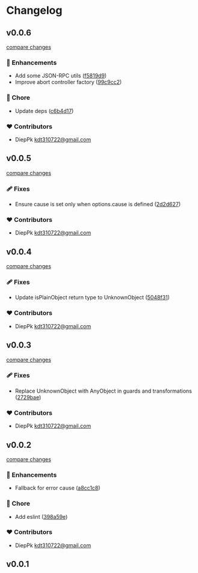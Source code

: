 # Changelog


## v0.0.6

[compare changes](https://github.com/kdt-bun/utils/compare/v0.0.5...v0.0.6)

### 🚀 Enhancements

- Add some JSON-RPC utils ([f5819d9](https://github.com/kdt-bun/utils/commit/f5819d9))
- Improve abort controller factory ([99c9cc2](https://github.com/kdt-bun/utils/commit/99c9cc2))

### 🏡 Chore

- Update deps ([c6b4d17](https://github.com/kdt-bun/utils/commit/c6b4d17))

### ❤️ Contributors

- DiepPk <kdt310722@gmail.com>

## v0.0.5

[compare changes](https://github.com/kdt-bun/utils/compare/v0.0.4...v0.0.5)

### 🩹 Fixes

- Ensure cause is set only when options.cause is defined ([2d2d627](https://github.com/kdt-bun/utils/commit/2d2d627))

### ❤️ Contributors

- DiepPk <kdt310722@gmail.com>

## v0.0.4

[compare changes](https://github.com/kdt-bun/utils/compare/v0.0.3...v0.0.4)

### 🩹 Fixes

- Update isPlainObject return type to UnknownObject ([5048f31](https://github.com/kdt-bun/utils/commit/5048f31))

### ❤️ Contributors

- DiepPk <kdt310722@gmail.com>

## v0.0.3

[compare changes](https://github.com/kdt-bun/utils/compare/v0.0.2...v0.0.3)

### 🩹 Fixes

- Replace UnknownObject with AnyObject in guards and transformations ([2729bae](https://github.com/kdt-bun/utils/commit/2729bae))

### ❤️ Contributors

- DiepPk <kdt310722@gmail.com>

## v0.0.2

[compare changes](https://github.com/kdt-bun/utils/compare/v0.0.1...v0.0.2)

### 🚀 Enhancements

- Fallback for error cause ([a8cc1c8](https://github.com/kdt-bun/utils/commit/a8cc1c8))

### 🏡 Chore

- Add eslint ([398a59e](https://github.com/kdt-bun/utils/commit/398a59e))

### ❤️ Contributors

- DiepPk <kdt310722@gmail.com>

## v0.0.1

